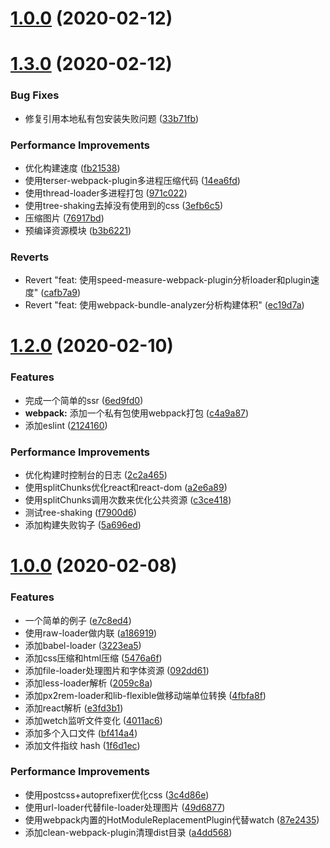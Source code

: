 # [1.0.0](https://github.com/Wxh16144/my-webpack/compare/1.3.0...1.0.0) (2020-02-12)



# [1.3.0](https://github.com/Wxh16144/my-webpack/compare/1.2.0...1.3.0) (2020-02-12)


### Bug Fixes

* 修复引用本地私有包安装失败问题 ([33b71fb](https://github.com/Wxh16144/my-webpack/commit/33b71fb18ec41b94b566a302e6890f315026808a))


### Performance Improvements

* 优化构建速度 ([fb21538](https://github.com/Wxh16144/my-webpack/commit/fb2153816ce5250847fcc7e5e0e0b2291a1e63b1))
* 使用terser-webpack-plugin多进程压缩代码 ([14ea6fd](https://github.com/Wxh16144/my-webpack/commit/14ea6fdce4e49b07717749c562e60fa7b6839642))
* 使用thread-loader多进程打包 ([971c022](https://github.com/Wxh16144/my-webpack/commit/971c022c59bc6162887ddd58f6a2cecbd52e8f17))
* 使用tree-shaking去掉没有使用到的css ([3efb6c5](https://github.com/Wxh16144/my-webpack/commit/3efb6c5776ffd5e76721d1cf6bfcb761e7ae0d53))
* 压缩图片 ([76917bd](https://github.com/Wxh16144/my-webpack/commit/76917bd11f3008cefcdd4d2d9f482731ece505bd))
* 预编译资源模块 ([b3b6221](https://github.com/Wxh16144/my-webpack/commit/b3b6221ae4baa54f871d82b874b57714fe78447e))


### Reverts

* Revert "feat: 使用speed-measure-webpack-plugin分析loader和plugin速度" ([cafb7a9](https://github.com/Wxh16144/my-webpack/commit/cafb7a9f70b8b7cc4aaedd74743d7ff06fc6149b))
* Revert "feat: 使用webpack-bundle-analyzer分析构建体积" ([ec19d7a](https://github.com/Wxh16144/my-webpack/commit/ec19d7ab7734b16afebc87fda04943f0c5a67b26))



# [1.2.0](https://github.com/Wxh16144/my-webpack/compare/1.0.0...1.2.0) (2020-02-10)


### Features

* 完成一个简单的ssr ([6ed9fd0](https://github.com/Wxh16144/my-webpack/commit/6ed9fd0843e54085cbb039abfc1038e4ebcbda1d))
* **webpack:** 添加一个私有包使用webpack打包 ([c4a9a87](https://github.com/Wxh16144/my-webpack/commit/c4a9a87f8aaa303a26795002db30f02aa467c32a))
* 添加eslint ([2124160](https://github.com/Wxh16144/my-webpack/commit/21241602b454862b61e76add9d88019b75da9415))


### Performance Improvements

* 优化构建时控制台的日志 ([2c2a465](https://github.com/Wxh16144/my-webpack/commit/2c2a465c5d7805b40419b0d16326f6b8c61a4ae4))
* 使用splitChunks优化react和react-dom ([a2e6a89](https://github.com/Wxh16144/my-webpack/commit/a2e6a89ce91b9c9b6b5348ccebca2230fb61d419))
* 使用splitChunks调用次数来优化公共资源 ([c3ce418](https://github.com/Wxh16144/my-webpack/commit/c3ce418342cb39138ed95d5c8523658e5c53a4c5))
* 测试ree-shaking ([f7900d6](https://github.com/Wxh16144/my-webpack/commit/f7900d646bf1f7ad1e1c5fe58082d438b0acd007))
* 添加构建失败钩子 ([5a696ed](https://github.com/Wxh16144/my-webpack/commit/5a696ed2275eedbfbd47f1c41348e08cdc746358))



# [1.0.0](https://github.com/Wxh16144/my-webpack/compare/e7c8ed469f8036acf383d8ed8cfd01a3a5ff9586...1.0.0) (2020-02-08)


### Features

* 一个简单的例子 ([e7c8ed4](https://github.com/Wxh16144/my-webpack/commit/e7c8ed469f8036acf383d8ed8cfd01a3a5ff9586))
* 使用raw-loader做内联 ([a186919](https://github.com/Wxh16144/my-webpack/commit/a186919b64b1a82911fb7b0f560e5b8b6462988d))
* 添加babel-loader ([3223ea5](https://github.com/Wxh16144/my-webpack/commit/3223ea577f2d04d1e07186b43c21a96640f87aa5))
* 添加css压缩和html压缩 ([5476a6f](https://github.com/Wxh16144/my-webpack/commit/5476a6f823101701beee837f9a852a8a4a520cfd))
* 添加file-loader处理图片和字体资源 ([092dd61](https://github.com/Wxh16144/my-webpack/commit/092dd61f59ba6f28d34234279b4632535df078a8))
* 添加less-loader解析 ([2059c8a](https://github.com/Wxh16144/my-webpack/commit/2059c8a17d29c4f530c9ad414f7124ec57071476))
* 添加px2rem-loader和lib-flexible做移动端单位转换 ([4fbfa8f](https://github.com/Wxh16144/my-webpack/commit/4fbfa8f3089d920176355d716639ae2d755c0410))
* 添加react解析 ([e3fd3b1](https://github.com/Wxh16144/my-webpack/commit/e3fd3b14415d70e16576b5969e3b3f031fb3e068))
* 添加wetch监听文件变化 ([4011ac6](https://github.com/Wxh16144/my-webpack/commit/4011ac6cc5d96d758526d10fae173907d4096eef))
* 添加多个入口文件 ([bf414a4](https://github.com/Wxh16144/my-webpack/commit/bf414a4c16579d4e208a5889292b56540e0d5e0c))
* 添加文件指纹 hash ([1f6d1ec](https://github.com/Wxh16144/my-webpack/commit/1f6d1ec2e05d43e4a764f9c72fb14345c9d35651))


### Performance Improvements

* 使用postcss+autoprefixer优化css ([3c4d86e](https://github.com/Wxh16144/my-webpack/commit/3c4d86ea60605814add77d7c541b3815fecb4881))
* 使用url-loader代替file-loader处理图片 ([49d6877](https://github.com/Wxh16144/my-webpack/commit/49d6877843f6a7cf4d903b606ce3f6170983b9a4))
* 使用webpack内置的HotModuleReplacementPlugin代替watch ([87e2435](https://github.com/Wxh16144/my-webpack/commit/87e2435aefbb7740633aa97ea0096846f3332b68))
* 添加clean-webpack-plugin清理dist目录 ([a4dd568](https://github.com/Wxh16144/my-webpack/commit/a4dd5684bcdc765c5414f4e661b67671d3f9ca2a))



